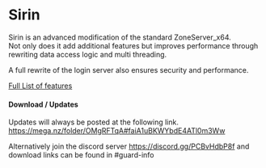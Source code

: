 # Sirin

Sirin is an advanced modification of the standard ZoneServer_x64. \
Not only does it add additional features but improves performance through rewriting data access logic and multi threading.

A full rewrite of the login server also ensures security and performance.

[Full List of features](featurelist.md)

#### Download / Updates

Updates will always be posted at the following link.
https://mega.nz/folder/OMgRFTqA#faiA1uBKWYbdE4ATl0m3Ww 

Alternatively join the discord server https://discord.gg/PCBvHdbP8f and download links can be found in #guard-info
